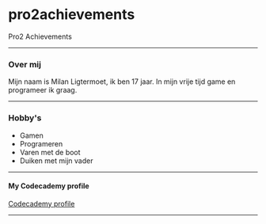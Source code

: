 # pro2achievements
Pro2 Achievements
___
### Over mij
Mijn naam is Milan Ligtermoet, ik ben 17 jaar. In mijn vrije tijd game en programeer ik graag.
___
### Hobby's
* Gamen
* Programeren
* Varen met de boot
* Duiken met mijn vader
___
#### My Codecademy profile
[Codecademy profile](https://www.codecademy.com/profiles/mligtermoet "Codecademy")
___
